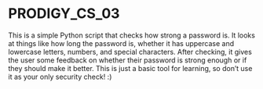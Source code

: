 # PRODIGY_CS_03
This is a simple Python script that checks how strong a password is.
It looks at things like how long the password is, whether it has uppercase and lowercase letters, numbers, and special characters. 
After checking, it gives the user some feedback on whether their password is strong enough or if they should make it better. 
This is just a basic tool for learning, so don’t use it as your only security check!  :)
